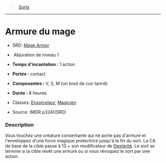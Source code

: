 ﻿---
!SpellItem
Family: SpellHD
Level: 1
Type: Abjuration
CastingTime: 1 action
Range: contact
Components: V, S, M (un bout de cuir tanné)
Duration: 8 heures
Classes: '[Ensorceleur](hd_sorcerer.md), [Magicien](hd_wizard.md)'
Id: spells_hd.md#armure-du-mage
ParentLink: spells_hd.md#sorts
Name: Armure du mage
ParentName: Sorts
NameLevel: 1
AltName: '[Mage Armor](srd_spells_mage_armor.md)'
Source: (MDR p324)(SRD)
Attributes: {}
---
> [Sorts](hd_spells.md)

---

# Armure du mage

- SRD: [Mage Armor](srd_spells_mage_armor.md)

-  Abjuration de niveau 1

- **Temps d'incantation :** 1 action

- **Portée :** contact

- **Composantes :** V, S, M (un bout de cuir tanné)

- **Durée :** 8 heures

- Classes: [Ensorceleur](hd_sorcerer.md), [Magicien](hd_wizard.md)

- Source: (MDR p324)(SRD)

### Description

Vous touchez une créature consentante qui ne porte pas d'armure et l'enveloppez d'une force magique protectrice jusqu'à la fin du sort. La CA de base de la cible passe à 13 + son modificateur de [Dextérité](hd_abilities_dexterity.md). Le sort se termine si la cible revêt une armure ou si vous révoquez le sort par une action.

